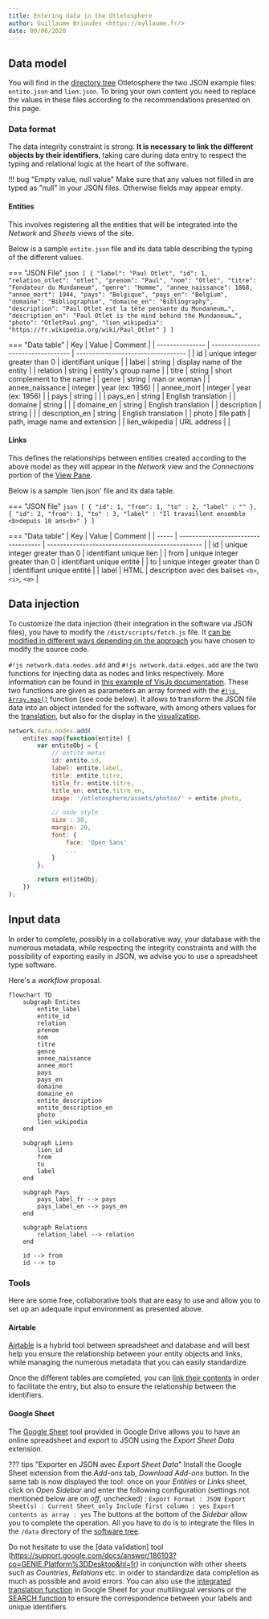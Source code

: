 ```yaml
---
title: Entering data in the Otletosphere
author: Guillaume Brioudes <https://myllaume.fr/>
date: 09/06/2020
---
```


## Data model

You will find in the [directory tree](./architecture-source-code/#file-tree-structure) Otletosphere the two JSON example files: `entite.json` and `lien.json`. To bring your own content you need to replace the values in these files according to the recommendations presented on this page.

### Data format

The data integrity constraint is strong. **It is necessary to link the different objects by their identifiers**, taking care during data entry to respect the typing and relational logic at the heart of the software.

!!! bug "Empty value, null value"
    Make sure that any values not filled in are typed as "null" in your JSON files. Otherwise fields may appear empty.

#### Entities

This involves registering all the entities that will be integrated into the *Network* and *Sheets* views of the site.

Below is a sample `entite.json` file and its data table describing the typing of the different values.

=== "JSON File"
    ```json
    [
        {
            "label": "Paul Otlet",
            "id": 1,
            "relation_otlet": "otlet",
            "prenom": "Paul",
            "nom": "Otlet",
            "titre": "Fondateur du Mundaneum",
            "genre": "Homme",
            "annee_naissance": 1868,
            "annee_mort": 1944,
            "pays": "Belgique",
            "pays_en": "Belgium",
            "domaine": "Bibliographie",
            "domaine_en": "Bibliography",
            "description": "Paul Otlet est la tête pensante du Mundaneum…",
            "description_en": "Paul Otlet is the mind behind the Mundaneum…",
            "photo": "OtletPaul.png",
            "lien_wikipedia": "https://fr.wikipedia.org/wiki/Paul_Otlet"
        }
    ]
    ```

=== "Data table"
    | Key             | Value                             | Comment                        |
    | --------------- | ---------------------------------- | ---------------------------------- |
    | id              | unique integer greater than 0 |  identifiant unique                |
    | label           | string                |  display name of the entity           |
    | relation        | string                |  entity's group name         |
    | titre           | string                |  short complement to the name           |
    | genre           | string                |  man or woman                    |
    | annee_naissance | integer                      |  year (ex: 1956)                  |
    | annee_mort      | integer                      |  year (ex: 1956)                  |
    | pays            | string                |                                    |
    | pays_en         | string                |  English translation               |
    | domaine      | string                |                                    |
    | domaine_en   | string                |  English translation               |
    | description     | string                |                                    |
    | description_en  | string                |  English translation               |
    | photo           | file path                  |  path, image name and extension    |
    | lien_wikipedia  | URL address                        |                                    |

#### Links

This defines the relationships between entities created according to the above model as they will appear in the *Network* view and the *Connections* portion of the [View Pane]().

Below is a sample `lien.json' file and its data table.

=== "JSON file"
    ```json
    [
        {
            "id": 1,
            "from": 1,
            "to" : 2,
            "label" : ""
        },
        {
            "id": 2,
            "from": 1,
            "to" : 3,
            "label" : "Il travaillent ensemble <b>depuis 10 ans<b>"
        }
    ]
    ```

=== "Data table"
    | Key   | Value                              | Comment                                           |
    | ----- | ----------------------------------- | ------------------------------------------------ |
    | id    | unique integer greater than 0  | identifiant unique lien                          |
    | from  | unique integer greater than 0  | identifiant unique entité                        |
    | to    | unique integer greater than 0  | identifiant unique entité                        |
    | label | HTML                                | description avec des balises `<b>`, `<i>`, `<a>` |

## Data injection

To customize the data injection (their integration in the software via JSON files), you have to modify the `/dist/scripts/fetch.js` file. It [can be modified in different ways depending on the approach](../modify-source-code/dev-tools.md) you have chosen to modify the source code.

`#!js network.data.nodes.add` and `#!js network.data.edges.add` are the two functions for injecting data as nodes and links respectively. More information can be found in [this example of VisJs documentation](https://github.com/visjs/vis-network#example). These two functions are given as parameters an array formed with the [`#!js Array.map()`](https://developer.mozilla.org/en-US/docs/Web/JavaScript/Reference/Global_Objects/Array/map) function (see code below). It allows to transform the JSON file data into an object intended for the software, with among others values for the [translation](../modify-source-code/modify-translation.md#translate-data), but also for the display in the [visualization](../usage/interface-elements.md#network).

```javascript
network.data.nodes.add(
    entites.map(function(entite) {
        var entiteObj = {
            // entite metas
            id: entite.id,
            label: entite.label,
            title: entite.titre,
            title_fr: entite.titre,
            title_en: entite.titre_en,
            image: '/otletosphere/assets/photos/' + entite.photo,

            // node style
            size : 30,
            margin: 20,
            font: {
                face: 'Open Sans'
                ...
            }
        };

        return entiteObj;
    })
);
```

## Input data

In order to complete, possibly in a collaborative way, your database with the numerous metadata, while respecting the integrity constraints and with the possibility of exporting easily in JSON, we advise you to use a spreadsheet type software.

Here's a *workflow* proposal.

```mermaid
flowchart TD
    subgraph Entites
        entite_label
        entite_id
        relation
        prenom
        nom
        titre
        genre
        annee_naissance
        annee_mort
        pays
        pays_en
        domaine
        domaine_en
        entite_description
        entite_description_en
        photo
        lien_wikipedia
    end

    subgraph Liens
        lien_id
        from
        to
        label
    end

    subgraph Pays
        pays_label_fr --> pays
        pays_label_en --> pays_en
    end
    
    subgraph Relations
        relation_label --> relation
    end
    
    id --> from
    id --> to
```

### Tools

Here are some free, collaborative tools that are easy to use and allow you to set up an adequate input environment as presented above.

#### Airtable

[Airtable](https://airtable.com/) is a hybrid tool between spreadsheet and database and will best help you ensure the relationship between your entity objects and links, while managing the numerous metadata that you can easily standardize.

Once the different tables are completed, you can [link their contents](https://support.airtable.com/hc/en-us/articles/360042311734) in order to facilitate the entry, but also to ensure the relationship between the identifiers.

#### Google Sheet

The [Google Sheet](https://www.google.fr/intl/fr/sheets/about/) tool provided in Google Drive allows you to have an online spreadsheet and export to JSON using the *Export Sheet Data* extension.

??? tips "Exporter en JSON avec *Export Sheet Data*"
    Install the Google Sheet extension from the *Add-ons* tab, *Download Add-ons* button.
    In the same tab is now displayed the tool: once on your *Entities* or *Links* sheet, click on *Open Sidebar* and enter the following configuration (settings not mentioned below are on *off*, unchecked) :
    ```
    Export Format : JSON
    Export Sheet(s) : Current Sheet only
    Include first column : yes
    Export contents as array : yes
    ```
    The buttons at the bottom of the *Sidebar* allow you to complete the operation. All you have to do is to integrate the files in the `/data` directory of the [software tree](./architecture-source-code/#file-tree-structure).

Do not hesitate to use the [data validation] tool (https://support.google.com/docs/answer/186103?co=GENIE.Platform%3DDesktop&hl=fr) in conjunction with other sheets such as *Countries*, *Relations* etc. in order to standardize data completion as much as possible and avoid errors. You can also use the [integrated translation function](https://support.google.com/docs/answer/3093331?hl=fr) in Google Sheet for your multilingual versions or the [SEARCH function](https://support.google.com/docs/answer/3093318) to ensure the correspondence between your labels and unique identifiers.